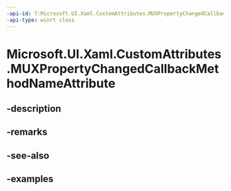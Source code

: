 ```yaml
---
-api-id: T:Microsoft.UI.Xaml.CustomAttributes.MUXPropertyChangedCallbackMethodNameAttribute
-api-type: winrt class
---
```


<!-- Class syntax.
public class MUXPropertyChangedCallbackMethodNameAttribute : Attribute, Attribute
-->

# Microsoft.UI.Xaml.CustomAttributes.MUXPropertyChangedCallbackMethodNameAttribute

## -description

## -remarks

## -see-also

## -examples

